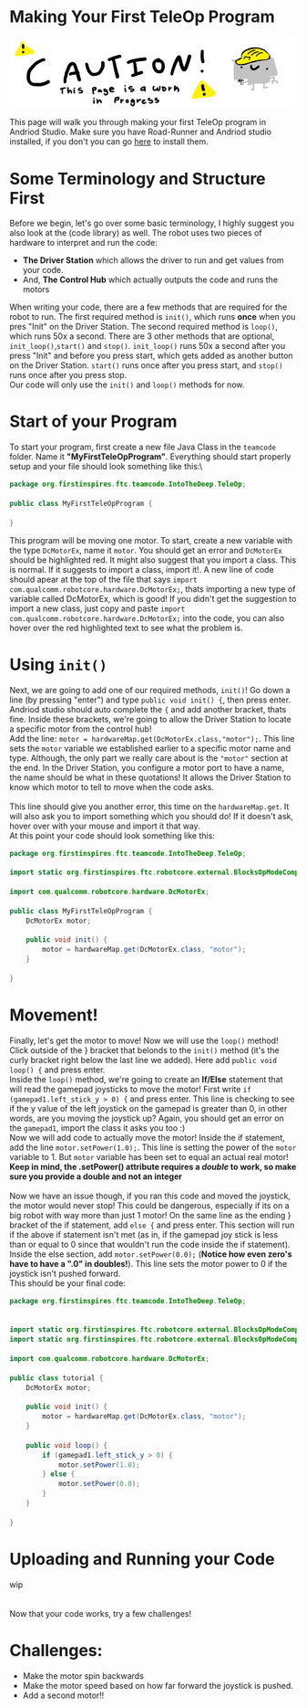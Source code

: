 # Making Your First TeleOp Program
![Page in Progress](images/PageCaution.png)

This page will walk you through making your first TeleOp program in Andriod Studio. Make sure you have Road-Runner and Andriod studio installed, if you don't you can go [here](https://potatzz.github.io/ms-robotics-resources.github.io/code_setup.html) to install them.

# Some Terminology and Structure First
Before we begin, let's go over some basic terminology, I highly suggest you also look at the (code library) as well.
The robot uses two pieces of hardware to interpret and run the code:
- **The Driver Station** which allows the driver to run and get values from your code.
- And, **The Control Hub** which actually outputs the code and runs the motors


When writing your code, there are a few methods that are required for the robot to run. 
The first required method is `init()`, which runs **once** when you pres "Init" on the Driver Station.
The second required method is `loop()`, which runs 50x a second.
There are 3 other methods that are optional, `init_loop()`,`start()` and `stop()`.
`init_loop()` runs 50x a second after you press "Init" and before you press start, which gets added as another button on the Driver Station.
`start()` runs once after you press start, and `stop()` runs once after you press stop.
\
Our code will only use the `init()` and `loop()` methods for now.

# Start of your Program
To start your program, first create a new file Java Class in the `teamcode` folder. Name it **"MyFirstTeleOpProgram"**. Everything should start properly setup and your file should look something like this:\
```java
package org.firstinspires.ftc.teamcode.IntoTheDeep.TeleOp;

public class MyFirstTeleOpProgram {
  
}
```
This program will be moving one motor. To start, create a new variable with the type `DcMotorEx`, name it `motor`. You should get an error and `DcMotorEx` should be highlighted red. It might also suggest that you import a class. This is normal. If it suggests to import a class, import it!. A new line of code should apear at the top of the file that says `import com.qualcomm.robotcore.hardware.DcMotorEx;`, thats importing a new type of variable called DcMotorEx, which is good! If you didn't get the suggestion to import a new class, just copy and paste `import com.qualcomm.robotcore.hardware.DcMotorEx;` into the code, you can also hover over the red highlighted text to see what the problem is. 


# Using `init()`
Next, we are going to add one of our required methods, `init()`! Go down a line (by pressing "enter") and type `public void init() {`, then press enter. Andriod studio should auto complete the `{` and add another bracket, thats fine. Inside these brackets, we're going to allow the Driver Station to locate a specific motor from the control hub!\
Add the line: `motor = hardwareMap.get(DcMotorEx.class,"motor");`. This line sets the `motor` variable we established earlier to a specific motor name and type. Although, the only part we really care about is the `"motor"` section at the end. In the Driver Station, you configure a motor port to have a name, the name should be what in these quotations! It allows the Driver Station to know which motor to tell to move when the code asks.\
\
This line should give you another error, this time on the `hardwareMap.get`. It will also ask you to import something which you should do! If it doesn't ask, hover over with your mouse and import it that way.\
At this point your code should look something like this:
```java
package org.firstinspires.ftc.teamcode.IntoTheDeep.TeleOp;

import static org.firstinspires.ftc.robotcore.external.BlocksOpModeCompanion.hardwareMap;

import com.qualcomm.robotcore.hardware.DcMotorEx;

public class MyFirstTeleOpProgram {
    DcMotorEx motor;

    public void init() {
        motor = hardwareMap.get(DcMotorEx.class, "motor");
    }

}

```


# Movement!
Finally, let's get the motor to move! Now we will use the `loop()` method! Click outside of the } bracket that belonds to the `init()` method (it's the curly bracket right below the last line we added). Here add `public void loop() {` and press enter.\
Inside the `loop()` method, we're going to create an **If/Else** statement that will read the gamepad joysticks to move the motor! First write `if (gamepad1.left_stick_y > 0) {` and press enter. This line is checking to see if the y value of the left joystick on the gamepad is greater than 0, in other words, are you moving the joystick up? Again, you should get an error on the `gamepad1`, import the class it asks you too :)\
Now we will add code to actually move the motor! Inside the if statement, add the line `motor.setPower(1.0);`. This line is setting the power of the `motor` variable to 1. But `motor` variable has been set to equal an actual real motor! **Keep in mind, the .setPower() attribute requires a *double* to work, so make sure you provide a double and not an integer**\
\
Now we have an issue though, if you ran this code and moved the joystick, the motor would never stop! This could be dangerous, especially if its on a big robot with way more than just 1 motor! On the same line as the ending } bracket of the if statement, add `else {` and press enter. This section will run if the above if statement isn't met (as in, if the gamepad joy stick is less than or equal to 0 since that wouldn't run the code inside the if statement). Inside the else section, add `motor.setPower(0.0);` (**Notice how even zero's have to have a ".0" in doubles!**). This line sets the motor power to 0 if the joystick isn't pushed forward.\
This should be your final code:
```java
package org.firstinspires.ftc.teamcode.IntoTheDeep.TeleOp;


import static org.firstinspires.ftc.robotcore.external.BlocksOpModeCompanion.gamepad1;
import static org.firstinspires.ftc.robotcore.external.BlocksOpModeCompanion.hardwareMap;

import com.qualcomm.robotcore.hardware.DcMotorEx;

public class tutorial {
    DcMotorEx motor;

    public void init() {
        motor = hardwareMap.get(DcMotorEx.class, "motor");
    }

    public void loop() {
        if (gamepad1.left_stick_y > 0) {
            motor.setPower(1.0);
        } else {
            motor.setPower(0.0);
        }
    }

}
```
# Uploading and Running your Code
wip\
\
\
Now that your code works, try a few challenges!
# Challenges:
- Make the motor spin backwards
- Make the motor speed based on how far forward the joystick is pushed.
- Add a second motor!!


